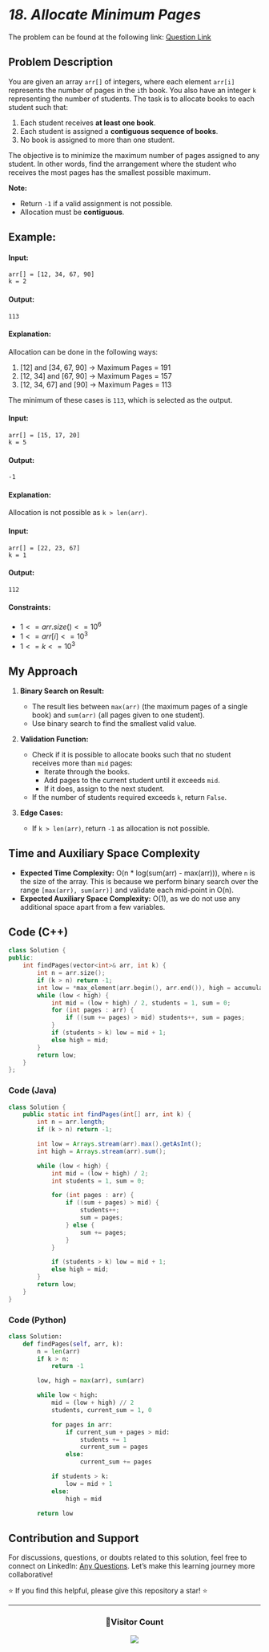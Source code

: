 # _18. Allocate Minimum Pages_

The problem can be found at the following link: [Question Link](https://www.geeksforgeeks.org/problems/allocate-minimum-number-of-pages0937/1)

## Problem Description

You are given an array `arr[]` of integers, where each element `arr[i]` represents the number of pages in the `i`th book. You also have an integer `k` representing the number of students. The task is to allocate books to each student such that:

1. Each student receives **at least one book**.
2. Each student is assigned a **contiguous sequence of books**.
3. No book is assigned to more than one student.

The objective is to minimize the maximum number of pages assigned to any student. In other words, find the arrangement where the student who receives the most pages has the smallest possible maximum.

**Note:**

- Return `-1` if a valid assignment is not possible.
- Allocation must be **contiguous**.

## Example:

#### Input:

```
arr[] = [12, 34, 67, 90]
k = 2
```

#### Output:

```
113
```

#### Explanation:

Allocation can be done in the following ways:

1. [12] and [34, 67, 90] → Maximum Pages = 191
2. [12, 34] and [67, 90] → Maximum Pages = 157
3. [12, 34, 67] and [90] → Maximum Pages = 113

The minimum of these cases is `113`, which is selected as the output.

#### Input:

```
arr[] = [15, 17, 20]
k = 5
```

#### Output:

```
-1
```

#### Explanation:

Allocation is not possible as `k > len(arr)`.

#### Input:

```
arr[] = [22, 23, 67]
k = 1
```

#### Output:

```
112
```

#### Constraints:

- $`1 <= arr.size() <= 10^6`$
- $`1 <= arr[i] <= 10^3`$
- $`1 <= k <= 10^3`$

## My Approach

1. **Binary Search on Result:**

   - The result lies between `max(arr)` (the maximum pages of a single book) and `sum(arr)` (all pages given to one student).
   - Use binary search to find the smallest valid value.

2. **Validation Function:**

   - Check if it is possible to allocate books such that no student receives more than `mid` pages:
     - Iterate through the books.
     - Add pages to the current student until it exceeds `mid`.
     - If it does, assign to the next student.
   - If the number of students required exceeds `k`, return `False`.

3. **Edge Cases:**
   - If `k > len(arr)`, return `-1` as allocation is not possible.

## Time and Auxiliary Space Complexity

- **Expected Time Complexity:** O(n \* log(sum(arr) - max(arr))), where `n` is the size of the array. This is because we perform binary search over the range `[max(arr), sum(arr)]` and validate each mid-point in O(n).
- **Expected Auxiliary Space Complexity:** O(1), as we do not use any additional space apart from a few variables.

## Code (C++)

```cpp
class Solution {
public:
    int findPages(vector<int>& arr, int k) {
        int n = arr.size();
        if (k > n) return -1;
        int low = *max_element(arr.begin(), arr.end()), high = accumulate(arr.begin(), arr.end(), 0);
        while (low < high) {
            int mid = (low + high) / 2, students = 1, sum = 0;
            for (int pages : arr) {
                if ((sum += pages) > mid) students++, sum = pages;
            }
            if (students > k) low = mid + 1;
            else high = mid;
        }
        return low;
    }
};
```

### Code (Java)

```java
class Solution {
    public static int findPages(int[] arr, int k) {
        int n = arr.length;
        if (k > n) return -1;

        int low = Arrays.stream(arr).max().getAsInt();
        int high = Arrays.stream(arr).sum();

        while (low < high) {
            int mid = (low + high) / 2;
            int students = 1, sum = 0;

            for (int pages : arr) {
                if ((sum + pages) > mid) {
                    students++;
                    sum = pages;
                } else {
                    sum += pages;
                }
            }

            if (students > k) low = mid + 1;
            else high = mid;
        }
        return low;
    }
}
```

### Code (Python)

```python
class Solution:
    def findPages(self, arr, k):
        n = len(arr)
        if k > n:
            return -1

        low, high = max(arr), sum(arr)

        while low < high:
            mid = (low + high) // 2
            students, current_sum = 1, 0

            for pages in arr:
                if current_sum + pages > mid:
                    students += 1
                    current_sum = pages
                else:
                    current_sum += pages

            if students > k:
                low = mid + 1
            else:
                high = mid

        return low
```

## Contribution and Support

For discussions, questions, or doubts related to this solution, feel free to connect on LinkedIn: [Any Questions](https://www.linkedin.com/in/patel-hetkumar-sandipbhai-8b110525a/). Let’s make this learning journey more collaborative!

⭐ If you find this helpful, please give this repository a star! ⭐

---

<div align="center">
  <h3><b>📍Visitor Count</b></h3>
</div>

<p align="center">
  <img src="https://profile-counter.glitch.me/Hunterdii/count.svg" />
</p>
